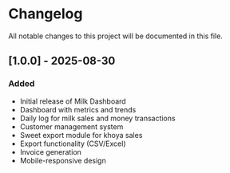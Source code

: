 # Changelog

All notable changes to this project will be documented in this file.

## [1.0.0] - 2025-08-30
### Added
- Initial release of Milk Dashboard
- Dashboard with metrics and trends
- Daily log for milk sales and money transactions
- Customer management system
- Sweet export module for khoya sales
- Export functionality (CSV/Excel)
- Invoice generation
- Mobile-responsive design
